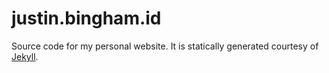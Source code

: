 # justin.bingham.id

Source code for my personal website. It is statically generated courtesy
of [Jekyll](https://jekyllrb.com/).
